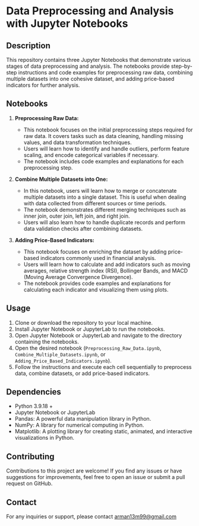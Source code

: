 # Data Preprocessing and Analysis with Jupyter Notebooks

## Description
This repository contains three Jupyter Notebooks that demonstrate various stages of data preprocessing and analysis. The notebooks provide step-by-step instructions and code examples for preprocessing raw data, combining multiple datasets into one cohesive dataset, and adding price-based indicators for further analysis.

## Notebooks

1. **Preprocessing Raw Data:**
   - This notebook focuses on the initial preprocessing steps required for raw data. It covers tasks such as data cleaning, handling missing values, and data transformation techniques.
   - Users will learn how to identify and handle outliers, perform feature scaling, and encode categorical variables if necessary.
   - The notebook includes code examples and explanations for each preprocessing step.

2. **Combine Multiple Datasets into One:**
   - In this notebook, users will learn how to merge or concatenate multiple datasets into a single dataset. This is useful when dealing with data collected from different sources or time periods.
   - The notebook demonstrates different merging techniques such as inner join, outer join, left join, and right join.
   - Users will also learn how to handle duplicate records and perform data validation checks after combining datasets.

3. **Adding Price-Based Indicators:**
   - This notebook focuses on enriching the dataset by adding price-based indicators commonly used in financial analysis.
   - Users will learn how to calculate and add indicators such as moving averages, relative strength index (RSI), Bollinger Bands, and MACD (Moving Average Convergence Divergence).
   - The notebook provides code examples and explanations for calculating each indicator and visualizing them using plots.

## Usage
1. Clone or download the repository to your local machine.
2. Install Jupyter Notebook or JupyterLab to run the notebooks.
3. Open Jupyter Notebook or JupyterLab and navigate to the directory containing the notebooks.
4. Open the desired notebook (`Preprocessing_Raw_Data.ipynb`, `Combine_Multiple_Datasets.ipynb`, or `Adding_Price_Based_Indicators.ipynb`).
5. Follow the instructions and execute each cell sequentially to preprocess data, combine datasets, or add price-based indicators.

## Dependencies
- Python 3.9.18 +
- Jupyter Notebook or JupyterLab
- Pandas: A powerful data manipulation library in Python.
- NumPy: A library for numerical computing in Python.
- Matplotlib: A plotting library for creating static, animated, and interactive visualizations in Python.

## Contributing
Contributions to this project are welcome! If you find any issues or have suggestions for improvements, feel free to open an issue or submit a pull request on GitHub.

## Contact
For any inquiries or support, please contact arman13m99@gmail.com

